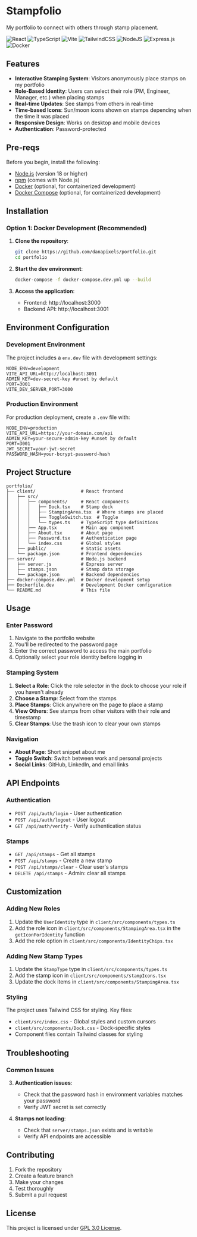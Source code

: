 # Stampfolio

My portfolio to connect with others through stamp placement. 


![React](https://img.shields.io/badge/react-%2320232a.svg?style=for-the-badge&logo=react&logoColor=%2361DAFB)
![TypeScript](https://img.shields.io/badge/typescript-%23007ACC.svg?style=for-the-badge&logo=typescript&logoColor=white)
![Vite](https://img.shields.io/badge/vite-%23646CFF.svg?style=for-the-badge&logo=vite&logoColor=white)
![TailwindCSS](https://img.shields.io/badge/tailwindcss-%2338B2AC.svg?style=for-the-badge&logo=tailwind-css&logoColor=white)
![NodeJS](https://img.shields.io/badge/node.js-6DA55F?style=for-the-badge&logo=node.js&logoColor=white)
![Express.js](https://img.shields.io/badge/express.js-%23404d59.svg?style=for-the-badge&logo=express&logoColor=%2361DAFB)
![Docker](https://img.shields.io/badge/docker-%230db7ed.svg?style=for-the-badge&logo=docker&logoColor=white)

## Features

- **Interactive Stamping System**: Visitors anonymously place stamps on my portfolio
- **Role-Based Identity**: Users can select their role (PM, Engineer, Manager, etc.) when placing stamps
- **Real-time Updates**: See stamps from others in real-time
- **Time-based Icons**: Sun/moon icons shown on stamps depending when the time it was placed
- **Responsive Design**: Works on desktop and mobile devices
- **Authentication**: Password-protected 

## Pre-reqs

Before you begin, install the following:

- [Node.js](https://nodejs.org/) (version 18 or higher)
- [npm](https://www.npmjs.com/) (comes with Node.js)
- [Docker](https://www.docker.com/) (optional, for containerized development)
- [Docker Compose](https://docs.docker.com/compose/) (optional, for containerized development)

## Installation

### Option 1: Docker Development (Recommended)

1. **Clone the repository**:
   ```bash
   git clone https://github.com/danapixels/portfolio.git
   cd portfolio
   ```

2. **Start the dev environment**:
   ```bash
   docker-compose -f docker-compose.dev.yml up --build
   ```

3. **Access the application**:
   - Frontend: http://localhost:3000
   - Backend API: http://localhost:3001

## Environment Configuration

### Development Environment

The project includes a `env.dev` file with development settings:

```env
NODE_ENV=development
VITE_API_URL=http://localhost:3001
ADMIN_KEY=dev-secret-key #unset by default
PORT=3001
VITE_DEV_SERVER_PORT=3000
```

### Production Environment

For production deployment, create a `.env` file with:

```env
NODE_ENV=production
VITE_API_URL=https://your-domain.com/api
ADMIN_KEY=your-secure-admin-key #unset by default
PORT=3001
JWT_SECRET=your-jwt-secret
PASSWORD_HASH=your-bcrypt-password-hash
```

## Project Structure

```
portfolio/
├── client/                 # React frontend
│   ├── src/
│   │   ├── components/     # React components
│   │   │   ├── Dock.tsx    # Stamp dock
│   │   │   ├── StampingArea.tsx  # Where stamps are placed
│   │   │   ├── ToggleSwitch.tsx  # Toggle
│   │   │   └── types.ts    # TypeScript type definitions
│   │   ├── App.tsx         # Main app component
│   │   ├── About.tsx       # About page
│   │   ├── Password.tsx    # Authentication page
│   │   └── index.css       # Global styles
│   ├── public/             # Static assets
│   └── package.json        # Frontend dependencies
├── server/                 # Node.js backend
│   ├── server.js           # Express server
│   ├── stamps.json         # Stamp data storage
│   └── package.json        # Backend dependencies
├── docker-compose.dev.yml  # Docker development setup
├── Dockerfile.dev          # Development Docker configuration
└── README.md               # This file
```

## Usage

### Enter Password

1. Navigate to the portfolio website
2. You'll be redirected to the password page
3. Enter the correct password to access the main portfolio
4. Optionally select your role identity before logging in

### Stamping System

1. **Select a Role**: Click the role selector in the dock to choose your role if you haven't already
2. **Choose a Stamp**: Select from the stamps
3. **Place Stamps**: Click anywhere on the page to place a stamp
4. **View Others**: See stamps from other visitors with their role and timestamp
5. **Clear Stamps**: Use the trash icon to clear your own stamps

### Navigation

- **About Page**: Short snippet about me
- **Toggle Switch**: Switch between work and personal projects
- **Social Links**: GitHub, LinkedIn, and email links

## API Endpoints

### Authentication
- `POST /api/auth/login` - User authentication
- `POST /api/auth/logout` - User logout
- `GET /api/auth/verify` - Verify authentication status

### Stamps
- `GET /api/stamps` - Get all stamps
- `POST /api/stamps` - Create a new stamp
- `POST /api/stamps/clear` - Clear user's stamps
- `DELETE /api/stamps` - Admin: clear all stamps

## Customization

### Adding New Roles

1. Update the `UserIdentity` type in `client/src/components/types.ts`
2. Add the role icon in `client/src/components/StampingArea.tsx` in the `getIconForIdentity` function
3. Add the role option in `client/src/components/IdentityChips.tsx`

### Adding New Stamp Types

1. Update the `StampType` type in `client/src/components/types.ts`
2. Add the stamp icon in `client/src/components/stampIcons.tsx`
3. Update the dock items in `client/src/components/StampingArea.tsx`

### Styling

The project uses Tailwind CSS for styling. Key files:
- `client/src/index.css` - Global styles and custom cursors
- `client/src/components/Dock.css` - Dock-specific styles
- Component files contain Tailwind classes for styling

## Troubleshooting

### Common Issues

3. **Authentication issues**:
   - Check that the password hash in environment variables matches your password
   - Verify JWT secret is set correctly

4. **Stamps not loading**:
   - Check that `server/stamps.json` exists and is writable
   - Verify API endpoints are accessible

## Contributing

1. Fork the repository
2. Create a feature branch
3. Make your changes
4. Test thoroughly
5. Submit a pull request

## License

This project is licensed under [GPL 3.0 License](https://www.gnu.org/licenses/gpl-3.0.en.html).
